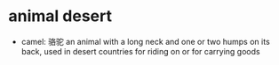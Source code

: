 # animal desert

- camel: 骆驼 an animal with a long neck and one or two humps on its back, used in desert countries for riding on or for carrying goods
